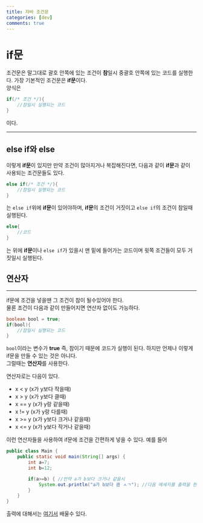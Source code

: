 ```yaml
---
title: 자바 조건문
categories: [dev]
comments: true
---
```

# if문    
   
조건문은 말그대로 괄호 안쪽에 있는 조건이 **참**일시 중괄호 안쪽에 있는 코드를 실행한다. 
가장 기본적인 조건문은 **if문**이다.   
양식은
```java
if(/* 조건 */){
    //참일시 실행되는 코드
}
```
이다.   
- - -
## else if와 else   
   

이렇게 **if문**이 있지만 만약 조건이 많아지거나 복잡해진다면, 다음과 같이 **if문**과 같이 사용되는 조건문들도 있다.   
```java
else if(/* 조건 */){
    //참일시 실행되는 코드
}
```
는 ```else if```위에 **if문**이 있어야하며, **if문**의 조건이 거짓이고 ```else if```의 조건이 참일때 실행된다.   
```java
else{
    //코드
}
```
는 위에 **if문**이나 ``else if``가 있을시 맨 밑에 들어가는 코드이며 윗쪽 조건들이 모두 거짓일시 실행된다.
## 연산자
- - -
if문에 조건을 넣을땐 그 조건이 참이 될수있어야 한다.   
물론 조건이 다음과 같이 만들어지면 연산자 없이도 가능하다.
```java
boolean bool = true;
if(bool){
    //참일시 실행되는 코드
}
```
```bool```이라는 변수가 **true** 즉, 참이기 때문에 코드가 실행이 된다.
하지만 언제나 이렇게 if문을 만들 수 있는 것은 아니다.   
그럴때는 **연산자**를 사용한다.
   
연산자로는 다음이 있다.
- x < y	(x가 y보다 작을때)
- x > y	(x가 y보다 클때)
- x == y (x가 y랑 같을때)
- x != y (x가 y랑 다를때)
- x >= y (x가 y보다 크거나 같을때)
- x <= y (x가 y보다 작거나 같을때)   

이런 연산자들을 사용하여 if문에 조건을 간편하게 넣을 수 있다.
예를 들어
```java
public class Main {
    public static void main(String[] args) {
        int a=7;
        int b=12;

        if(a>=b) { //만약 a가 b보다 크거나 같을시
            System.out.println("a가 b보다 큼 ㅅㄱ"); //다음 메세지를 출력을 한다
        }
    }
}
```
출력에 대해서는 [여기서](https://re-monu.github.io/blog/2021-02/JavaPrint) 배울수 있다.